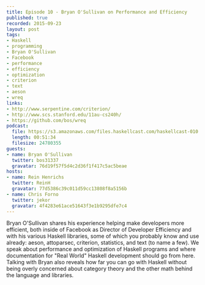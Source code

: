 ```yaml
--- 
title: Episode 10 - Bryan O'Sullivan on Performance and Efficiency
published: true
recorded: 2015-09-23
layout: post
tags:
- Haskell
- programming
- Bryan O'Sullivan
- Facebook
- performance
- efficiency
- optimization
- criterion
- text
- aeson
- wreq
links:
- http://www.serpentine.com/criterion/
- http://www.scs.stanford.edu/11au-cs240h/
- https://github.com/bos/wreq
podcast:
  file: https://s3.amazonaws.com/files.haskellcast.com/haskellcast-010.mp3
  length: 00:51:34
  filesize: 24780355
guests:
- name: Bryan O'Sullivan
  twitter: bos31337
  gravatar: 76d19f57f5d4c2d36f1f417c5ac5beae
hosts:
- name: Rein Henrichs
  twitter: ReinH
  gravatar: 77d5386c39c011d59cc13808f8a5156b
- name: Chris Forno
  twitter: jekor
  gravatar: 4f4283e61ace51643f3e1b9295dfe7c4
---
```

Bryan O'Sullivan shares his experience helping make developers more efficient, both inside of Facebook as Director of Developer Efficiency and with his various Haskell libraries, some of which you probably know and use already: aeson, attoparsec, criterion, statistics, and text (to name a few). We speak about performance and optimization of Haskell programs and where documentation for "Real World" Haskell development should go from here. Talking with Bryan also reveals how far you can go with Haskell without being overly concerned about category theory and the other math behind the language and libraries.
